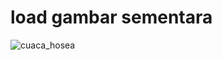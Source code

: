 # load gambar sementara
![cuaca_hosea](https://github.com/user-attachments/assets/f8e5623a-91d1-4c16-900e-324ba9289eb9)
